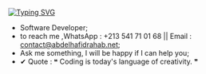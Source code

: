 <a href="https://git.io/typing-svg"><img src="https://readme-typing-svg.herokuapp.com?font=Roboto&size=30&pause=60000&color=FFFFFF&center=true&width=900&lines=%F0%9F%91%8B+Hi%2C+I%E2%80%99m+%40AbdelhafidRahab" alt="Typing SVG" /></a>

- Software Developer;
- to reach me ,WhatsApp : +213 541 71 01 68 || Email : contact@abdelhafidrahab.net;
- Ask me something, I will be happy if I can help you;
- &#10004; Quote : &#10077; Coding is today's language of creativity. &#10078;

<!---
  align="left" 
--->
